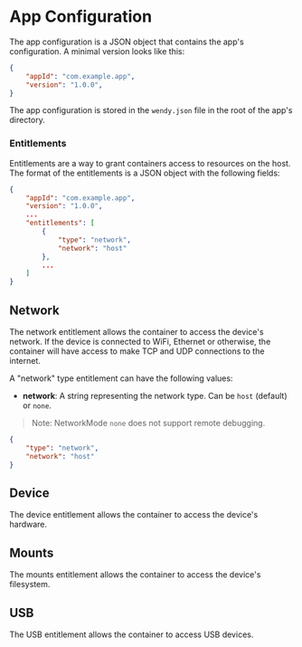 # App Configuration

The app configuration is a JSON object that contains the app's configuration.
A minimal version looks like this:

```json
{
    "appId": "com.example.app",
    "version": "1.0.0",
}
```

The app configuration is stored in the `wendy.json` file in the root of the app's directory.

### Entitlements

Entitlements are a way to grant containers access to resources on the host. The format of the entitlements is a JSON object with the following fields:

```json
{
    "appId": "com.example.app",
    "version": "1.0.0",
    ...
    "entitlements": [
        {
            "type": "network",
            "network": "host"
        },
        ...
    ]
}
```

## Network

The network entitlement allows the container to access the device's network. If the device is connected to WiFi, Ethernet or otherwise, the container will have access to make TCP and UDP connections to the internet.

A "network" type entitlement can have the following values:

- **network**: A string representing the network type. Can be `host` (default) or `none`.

> Note: NetworkMode `none` does not support remote debugging.

```json
{
    "type": "network",
    "network": "host"
}
```

## Device

The device entitlement allows the container to access the device's hardware.

## Mounts

The mounts entitlement allows the container to access the device's filesystem.

## USB

The USB entitlement allows the container to access USB devices.